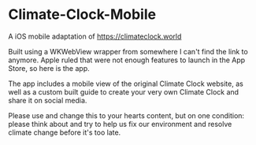 # Climate-Clock-Mobile
A iOS mobile adaptation of https://climateclock.world

Built using a WKWebView wrapper from somewhere I can't find the link to anymore. Apple ruled that were not enough features to launch in the App Store, so here is the app.

The app includes a mobile view of the original Climate Clock website, as well as a custom built guide to create your very own Climate Clock and share it on social media.

Please use and change this to your hearts content, but on one condition: please think about and try to help us fix our environment and resolve climate change before it's too late.
